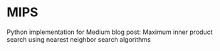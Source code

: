# MIPS
Python implementation for Medium blog post:
Maximum inner product search using nearest neighbor search algorithms
